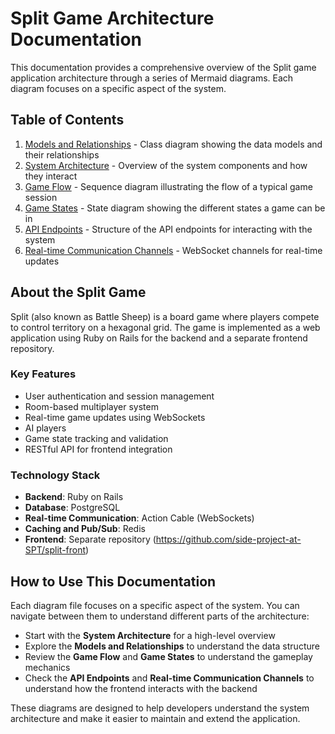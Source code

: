# Split Game Architecture Documentation

This documentation provides a comprehensive overview of the Split game application architecture through a series of Mermaid diagrams. Each diagram focuses on a specific aspect of the system.

## Table of Contents

1. [Models and Relationships](models.md) - Class diagram showing the data models and their relationships
2. [System Architecture](system_architecture.md) - Overview of the system components and how they interact
3. [Game Flow](game_flow.md) - Sequence diagram illustrating the flow of a typical game session
4. [Game States](game_states.md) - State diagram showing the different states a game can be in
5. [API Endpoints](api_endpoints.md) - Structure of the API endpoints for interacting with the system
6. [Real-time Communication Channels](realtime_channels.md) - WebSocket channels for real-time updates

## About the Split Game

Split (also known as Battle Sheep) is a board game where players compete to control territory on a hexagonal grid. The game is implemented as a web application using Ruby on Rails for the backend and a separate frontend repository.

### Key Features

- User authentication and session management
- Room-based multiplayer system
- Real-time game updates using WebSockets
- AI players
- Game state tracking and validation
- RESTful API for frontend integration

### Technology Stack

- **Backend**: Ruby on Rails
- **Database**: PostgreSQL
- **Real-time Communication**: Action Cable (WebSockets)
- **Caching and Pub/Sub**: Redis
- **Frontend**: Separate repository (https://github.com/side-project-at-SPT/split-front)

## How to Use This Documentation

Each diagram file focuses on a specific aspect of the system. You can navigate between them to understand different parts of the architecture:

- Start with the **System Architecture** for a high-level overview
- Explore the **Models and Relationships** to understand the data structure
- Review the **Game Flow** and **Game States** to understand the gameplay mechanics
- Check the **API Endpoints** and **Real-time Communication Channels** to understand how the frontend interacts with the backend

These diagrams are designed to help developers understand the system architecture and make it easier to maintain and extend the application.
